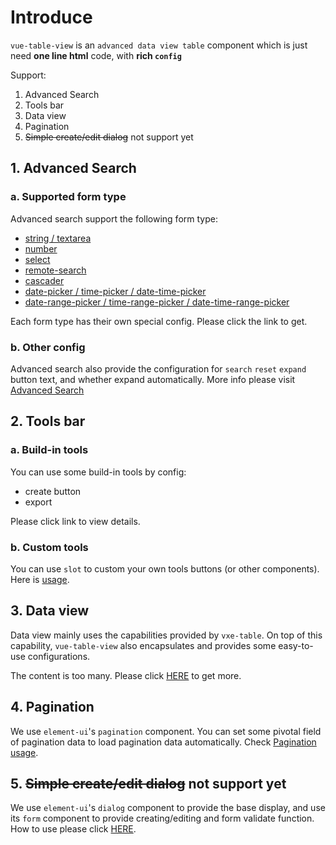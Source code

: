 # Introduce

`vue-table-view` is an `advanced data view table` component which is just need **one line html** code, with **rich `config`**

Support:
1. Advanced Search
2. Tools bar
3. Data view
4. Pagination
5. ~~Simple create/edit dialog~~ not support yet

## 1. Advanced Search
### a. Supported form type
Advanced search support the following form type:

- [string / textarea](config/advanced-search-config.md#_1-string-textarea)
- [number](config/advanced-search-config.md#_2-number)
- [select](config/advanced-search-config.md#_3-select)
- [remote-search](config/advanced-search-config.md#_4-remote-search)
- [cascader](config/advanced-search-config.md#_5-cascader)
- [date-picker / time-picker / date-time-picker](config/advanced-search-config.md#_6-date-picker-time-picker-date-time-picker)
- [date-range-picker / time-range-picker / date-time-range-picker](config/advanced-search-config.md#_7-date-range-picker-time-range-picker-date-time-range-picker)

Each form type has their own special config. Please click the link to get.

### b. Other config
Advanced search also provide the configuration for `search` `reset` `expand` button text, and whether expand automatically. More info please visit [Advanced Search](config/advanced-search-config.md)

## 2. Tools bar
### a. Build-in tools
You can use some build-in tools by config:
- create button
- export

Please click link to view details.

### b. Custom tools
You can use `slot` to custom your own tools buttons (or other components). Here is [usage](use/tools-bar.md).

## 3. Data view
Data view mainly uses the capabilities provided by `vxe-table`. On top of this capability, `vue-table-view` also encapsulates and provides some easy-to-use configurations.

The content is too many. Please click [HERE](use/data-view.md) to get more.

## 4. Pagination
We use `element-ui`'s `pagination` component. You can set some pivotal field of pagination data to load pagination data automatically. Check [Pagination usage](use/pagination.md).

## 5. ~~Simple create/edit dialog~~ not support yet
We use `element-ui`'s `dialog` component to provide the base display, and use its `form` component to provide creating/editing and form validate function.
How to use please click [HERE]().
